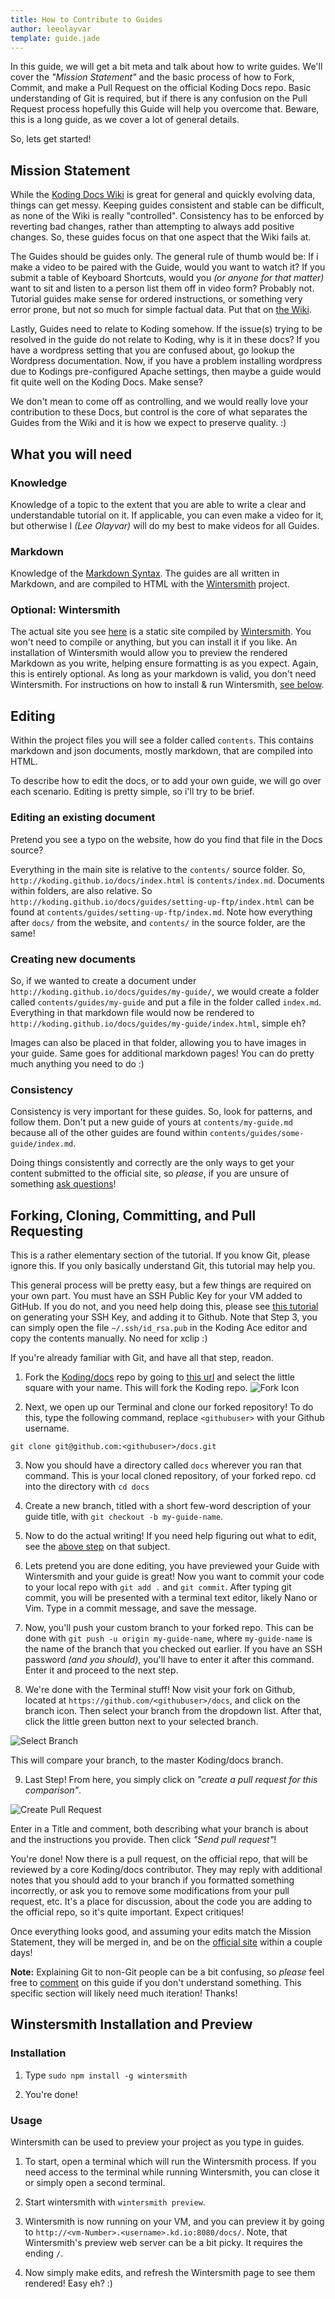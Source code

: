 ```yaml
---
title: How to Contribute to Guides
author: leeolayvar
template: guide.jade
---
```



In this guide, we will get a bit meta and talk about how to write guides.
We'll cover the *"Mission Statement"* and the basic process of how to
Fork, Commit, and make a Pull Request on the official Koding Docs repo. Basic
understanding of Git is required, but if there is any confusion on the
Pull Request process hopefully this Guide will help you overcome that.
Beware, this is a long guide, as we cover a lot of general details.

So, lets get started!



<a name="mission" class="anchor"></a>
## Mission Statement

While the [Koding Docs Wiki][4] is great for general and quickly evolving
data, things can get messy. Keeping guides consistent and stable can be
difficult, as none of the Wiki is really "controlled". Consistency
has to be enforced by reverting bad changes, rather than attempting to always
add positive changes. So, these guides focus on that one aspect that
the Wiki fails at.

The Guides should be guides only. The general rule of thumb would be:
If i make a video to be paired with the Guide, would you want to watch it?
If you submit a table of Keyboard Shortcuts, would you *(or anyone for that
matter)* want to sit and listen to a person list them off in video form?
Probably not. Tutorial guides make sense for ordered instructions, or
something very error prone, but not so much for simple factual data.
Put that on [the Wiki][4].

Lastly, Guides need to relate to Koding somehow. If the issue(s) trying
to be resolved in the guide do not relate to Koding, why is it in these docs?
If you have a wordpress setting that you are confused about, go lookup
the Wordpress documentation. Now, if you have a problem installing wordpress
due to Kodings pre-configured Apache settings, then maybe a guide would
fit quite well on the Koding Docs. Make sense?

We don't mean to come off as controlling, and we would really love your
contribution to these Docs, but control is the core of what separates
the Guides from the Wiki and it is how we expect to preserve quality. :)



<a name="whatyouwillneed" class="anchor"></a>
## What you will need

### Knowledge

Knowledge of a topic to the extent that you are able to write a clear and
understandable tutorial on it. If applicable, you can even make a video for
it, but otherwise I *(Lee Olayvar)* will do my best to make videos for
all Guides.

### Markdown

Knowledge of the [Markdown Syntax][1]. The guides are all written in
Markdown, and are compiled to HTML with the [Wintersmith][2] project.

### Optional: Wintersmith

The actual site you see [here][0] is a static site compiled by
[Wintersmith][2]. You won't need to compile or anything, but you can install
it if you like. An installation of Wintersmith would allow you to preview
the rendered Markdown as you write, helping ensure formatting is as you expect.
Again, this is entirely optional. As long as your markdown is valid, you don't
need Wintersmith. For instructions on how to install & run Wintersmith,
[see below](#wintersmithinstallation).



<a name="forking" class="anchor"></a>
## Editing

Within the project files you will see a folder called `contents`. This
contains markdown and json documents, mostly markdown, that are compiled
into HTML.

To describe how to edit the docs, or to add your own guide, we will go
over each scenario. Editing is pretty simple, so i'll try to be brief.

### Editing an existing document

Pretend you see a typo on the website, how do you find that file in the
Docs source?

Everything in the main site is relative to the `contents/` source folder. So,
`http://koding.github.io/docs/index.html` is `contents/index.md`. Documents
within folders, are also relative. So
`http://koding.github.io/docs/guides/setting-up-ftp/index.html` can be
found at `contents/guides/setting-up-ftp/index.md`. Note how everything after
`docs/` from the website, and `contents/` in the source folder, are the same!


### Creating new documents

So, if we wanted to create a document under
`http://koding.github.io/docs/guides/my-guide/`, we would create a folder
called `contents/guides/my-guide` and put a file in the folder called 
`index.md`. Everything in that markdown file would now be rendered to
`http://koding.github.io/docs/guides/my-guide/index.html`, simple eh?

Images can also be placed in that folder, allowing you to have
images in your guide. Same goes for additional markdown pages! You can do
pretty much anything you need to do :)


### Consistency

Consistency is very important for these guides. So, look for patterns, and
follow them. Don't put a new guide of yours at `contents/my-guide.md` because
all of the other guides are found within `contents/guides/some-guide/index.md`.

Doing things consistently and correctly are the only ways to get your
content submitted to the official site, so *please*, if you are unsure of
something [ask questions][3]!



<a name="forking" class="anchor"></a>
## Forking, Cloning, Committing, and Pull Requesting

This is a rather elementary section of the tutorial. If you know Git,
please ignore this. If you only basically understand Git, this tutorial
may help you.

This general process will be pretty easy, but a few things are required on
your own part. You must have an SSH Public Key for your VM added to GitHub. If
you do not, and you need help doing this, please see
[this tutorial](https://help.github.com/articles/generating-ssh-keys#platform-linux)
on generating your SSH Key, and adding it to Github. Note that Step 3,
you can simply open the file `~/.ssh/id_rsa.pub` in the Koding Ace
editor and copy the contents manually. No need for xclip :)

If you're already familiar with Git, and have all that step, readon.

1. Fork the [Koding/docs][0] repo by going to
  [this url](https://github.com/koding/docs/fork) and select the little
  square with your name. This will fork the Koding repo.
  ![Fork Icon](forkicon.png)
  
2. Next, we open up our Terminal and clone our forked repository! To do this,
  type the following command, replace `<githubuser>` with your Github username.
  
  ```
  git clone git@github.com:<githubuser>/docs.git
  ```
  
3. Now you should have a directory called `docs` wherever you ran that
  command. This is your local cloned repository, of your forked repo.
  cd into the directory with `cd docs`  
  
4. Create a new branch, titled with a short few-word description of your
  guide title, with `git checkout -b my-guide-name`.
  
5. Now to do the actual writing! If you need help figuring out what to edit,
  see the [above step](#editing) on that subject.
  
6. Lets pretend you are done editing, you have previewed your Guide with
  Wintersmith and your guide is great! Now you want to commit your code
  to your local repo with `git add .` and `git commit`. After typing
  git commit, you will be presented with a terminal text editor, likely
  Nano or Vim. Type in a commit message, and save the message.
  
7. Now, you'll push your custom branch to your forked repo. This can be
  done with `git push -u origin my-guide-name`, where `my-guide-name` is the
  name of the branch that you checked out earlier. If you have an SSH password
  *(and you should)*, you'll have to enter it after this command. Enter it
  and proceed to the next step.
  
8. We're done with the Terminal stuff! Now visit your fork on
  Github, located at `https://github.com/<githubuser>/docs`, and click
  on the branch icon. Then select your branch from the dropdown list.
  After that, click the little green button next to your selected branch.
  
  ![Select Branch](selectbranch.png)
  
  This will compare your branch, to the master Koding/docs branch.
  
9. Last Step! From here, you simply click on *"create a pull request for
  this comparison"*.
  
  ![Create Pull Request](createpullrequest.png)
  
  Enter in a Title and comment, both describing what your branch is about
  and the instructions you provide. Then click *"Send pull request"*!
  
  You're done! Now there is a pull request, on the official repo, that
  will be reviewed by a core Koding/docs contributor. They may reply with
  additional notes that you should add to your branch if you formatted
  something incorrectly, or ask you to remove some modifications from your
  pull request, etc. It's a place for discussion, about the code you are
  adding to the official repo, so it's quite important. Expect critiques!
  
  Once everything looks good, and assuming your edits match the Mission
  Statement, they will be merged in, and be on the [official site][0] within
  a couple days!
  
  **Note:** Explaining Git to non-Git people can be a bit confusing, so
  *please* feel free to [comment][3] on this guide if you don't understand
  something. This specific section will likely need much iteration! Thanks!

  

<a name="wintersmithinstallation" class="anchor"></a>
## Winstersmith Installation and Preview

### Installation

1. Type `sudo npm install -g wintersmith`

2. You're done!

### Usage

Wintersmith can be used to preview your project as you type in guides.

1. To start, open a terminal which will run the Wintersmith process. If
  you need access to the terminal while running Wintersmith, you can close it
  or simply open a second terminal.

2. Start wintersmith with `wintersmith preview`.

3. Wintersmith is now running on your VM, and you can preview it by going to
  `http://<vm-Number>.<username>.kd.io:8080/docs/`. Note, that Wintersmith's
  preview web server can be a bit picky. It requires the ending `/`.

4. Now simply make edits, and refresh the Wintersmith page to see them
  rendered! Easy eh? :)  




[0]: http://koding.github.io/docs/
[1]: http://daringfireball.net/projects/markdown/
[2]: https://github.com/jnordberg/wintersmith
[3]: https://github.com/koding/docs/issues/new
[4]: https://github.com/koding/docs/wiki

